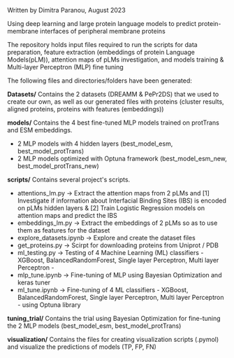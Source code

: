 Written by Dimitra Paranou, August 2023

Using deep learning and large protein language models to predict protein-membrane interfaces of peripheral membrane proteins

The repository holds input files required to run the scripts for data preparation, feature extraction (embeddings of protein Language Models(pLM)), attention maps of pLMs investigation, and models training & Multi-layer Perceptron (MLP) fine tuning

The following files and directories/folders have been generated:

**Datasets/**
Contains the 2 datasets (DREAMM & PePr2DS) that we used to create our own, as well as our generated files with proteins (cluster results, aligned proteins, proteins with features (embeddings))

**models/**
Contains the 4 best fine-tuned MLP models trained on protTrans and ESM embeddings.

- 2 MLP models with 4 hidden layers (best_model_esm, best_model_protTrans)
- 2 MLP models optimized with Optuna framework (best_model_esm_new, best_model_protTrans_new)

**scripts/**
Contains several project's scripts.

- attentions_lm.py -> Extract the attention maps from 2 pLMs and [1] Investigate if information about Interfacial Binding Sites (IBS) is encoded on pLMs hidden layers & [2] Train Logistic Regression models on attention maps and predict the IBS
- embeddings_lm.py -> Extract the embeddings of 2 pLMs so as to use them as features for the dataset
- explore_datasets.ipynb -> Explore and create the dataset files
- get_proteins.py -> Scirpt for downloading proteins from Uniprot / PDB
- ml_testing.py -> Testing of 4 Machine Learning (ML) classifiers - XGBoost, BalancedRandomForest, Single layer Perceptron, Multi layer Perceptron -
- mlp_tune.ipynb -> Fine-tuning of MLP using Bayesian Optimization and keras tuner
- ml_tune.ipynb -> Fine-tuning of 4 ML classifiers - XGBoost, BalancedRandomForest, Single layer Perceptron, Multi layer Perceptron - using Optuna library

**tuning_trial/**
Contains the trial using Bayesian Optimization for fine-tuning the 2 MLP models (best_model_esm, best_model_protTrans)

**visualization/**
Contains the files for creating visualization scripts (.pymol) and visualize the predictions of models (TP, FP, FN)

